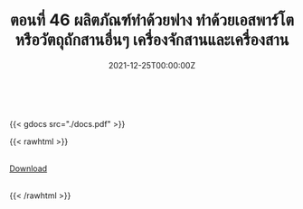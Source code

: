 ﻿---
linktitle: 46  ผลิตภัณฑ์ทำด้วยฟาง ทำด้วยเอสพาร์โตหรือวัตถุถักสานอื่นๆ เครื่องจักสานและเครื่องสาน

title:  ตอนที่ 46  ผลิตภัณฑ์ทำด้วยฟาง ทำด้วยเอสพาร์โตหรือวัตถุถักสานอื่นๆ เครื่องจักสานและเครื่องสาน
date: "2021-12-25T00:00:00Z"
lastmod: "2021-12-25T00:00:00Z"
draft: false
toc: false 
type: series 
categories: ["พิกัดศุลกากร"]
tags: ["รหัสสถิติ"]
authors: ["admin"]
menu:
  ts_2022:
    parent: รหัสสถิติสินค้า ฉบับปี 2565
    weight: 43

weight: 43
---

<br>

{{< gdocs src="./docs.pdf" >}}


{{< rawhtml >}}
<br>

<br>
<div class="article-tags">
<a class="badge badge-danger" href="./docs.pdf" target="_blank" id="download_files_new">Download</a>

</div>
<br>

{{< /rawhtml >}}
